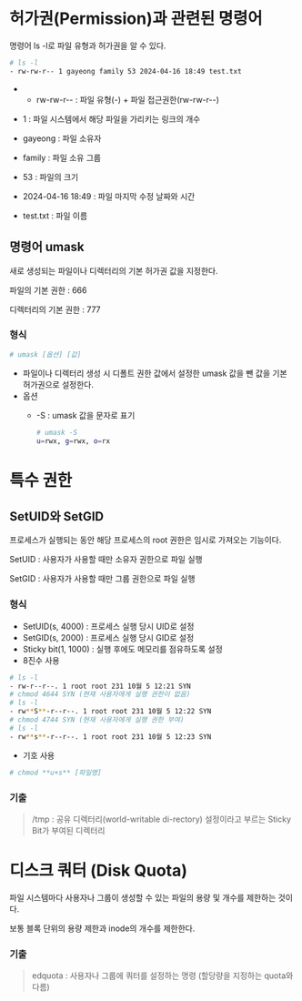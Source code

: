# 허가권(Permission)과 관련된 명령어

명령어 ls -l로 파일 유형과 허가권을 알 수 있다.

```bash
# ls -l
- rw-rw-r-- 1 gayeong family 53 2024-04-16 18:49 test.txt
```

- - rw-rw-r-- : 파일 유형(-) + 파일 접근권한(rw-rw-r--)
- 1 : 파일 시스템에서 해당 파일을 가리키는 링크의 개수

- gayeong : 파일 소유자
- family : 파일 소유 그룹
- 53 : 파일의 크기
- 2024-04-16 18:49 : 파일 마지막 수정 날짜와 시간
- test.txt : 파일 이름

## 명령어 umask

새로 생성되는 파일이나 디렉터리의 기본 허가권 값을 지정한다.

파일의 기본 권한 : 666

디렉터리의 기본 권한 : 777

### 형식

```bash
# umask [옵션] [값]
```

- 파일이나 디렉터리 생성 시 디폴트 권한 값에서 설정한 umask 값을 뺀 값을 기본 허가권으로 설정한다.
- 옵션
  - -S : umask 값을 문자로 표기

    ```bash
    # umask -S
    u=rwx, g=rwx, o=rx
    ```


# 특수 권한

## SetUID와 SetGID

프로세스가 실행되는 동안 해당 프로세스의 root 권한은 임시로 가져오는 기능이다.

SetUID : 사용자가 사용할 때만 소유자 권한으로 파일 실행

SetGID : 사용자가 사용할 때만 그룹 권한으로 파일 실행

### 형식

- SetUID(s, 4000) : 프로세스 실행 당시 UID로 설정
- SetGID(s, 2000) : 프로세스 실행 당시 GID로 설정
- Sticky bit(1, 1000) : 실행 후에도 메모리를 점유하도록 설정
- 8진수 사용

```bash
# ls -l
- rw-r--r--. 1 root root 231 10월 5 12:21 SYN
# chmod 4644 SYN (현재 사용자에게 실행 권한이 없음)
# ls -l
- rw**S**-r--r--. 1 root root 231 10월 5 12:22 SYN
# chmod 4744 SYN (현재 사용자에게 실행 권한 부여)
# ls -l
- rw**s**-r--r--. 1 root root 231 10월 5 12:23 SYN
```

- 기호 사용

```bash
# chmod **u+s** [파일명]
```

### 기출

> /tmp : 공유 디렉터리(world-writable di-rectory) 설정이라고 부르는 Sticky Bit가 부여된 디렉터리
>

# 디스크 쿼터 (Disk Quota)

파일 시스템마다 사용자나 그룹이 생성할 수 있는 파일의 용량 및 개수를 제한하는 것이다.

보통 블록 단위의 용량 제한과 inode의 개수를 제한한다.

### 기출

> edquota : 사용자나 그룹에 쿼터를 설정하는 명령 (할당량을 지정하는 quota와 다름)
>